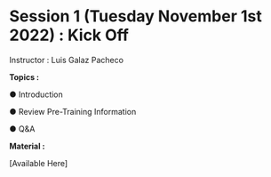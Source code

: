 # Session 1 (Tuesday November 1st 2022) : Kick Off

Instructor : Luis Galaz Pacheco

**Topics :**

● Introduction

● Review Pre-Training Information

● Q&A

**Material :**

[Available Here]
